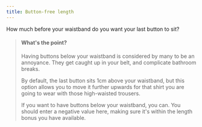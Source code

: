 ```yaml
---
title: Button-free length
---
```


How much before your waistband do you want your last button to sit?

> #### What's the point?
> 
> Having buttons below your waistband is considered by many to be an annoyance.
> They get caught up in your belt, and complicate bathroom breaks.
> 
> By default, the last button sits 1cm above your waistband, 
> but this option allows you to move it further upwards for that shirt you are going to wear with those high-waisted trousers.
> 
> If you want to have buttons below your waistband, you can. You should enter a negative value here, 
> making sure it's within the length bonus you have available.
